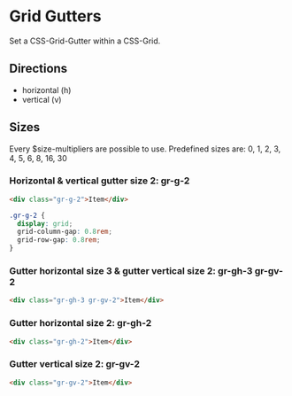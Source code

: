 # Grid Gutters

Set a CSS-Grid-Gutter within a CSS-Grid.

## Directions

- horizontal (h)
- vertical (v)

## Sizes

Every \$size-multipliers are possible to use. Predefined sizes are: 0, 1, 2, 3, 4, 5, 6, 8, 16, 30

### Horizontal & vertical gutter size 2: **gr-g-2**

```html
<div class="gr-g-2">Item</div>
```

```css
.gr-g-2 {
  display: grid;
  grid-column-gap: 0.8rem;
  grid-row-gap: 0.8rem;
}
```

### Gutter horizontal size 3 & gutter vertical size 2: **gr-gh-3 gr-gv-2**

```html
<div class="gr-gh-3 gr-gv-2">Item</div>
```

### Gutter horizontal size 2: **gr-gh-2**

```html
<div class="gr-gh-2">Item</div>
```

### Gutter vertical size 2: **gr-gv-2**

```html
<div class="gr-gv-2">Item</div>
```
